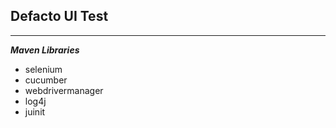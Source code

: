 ## Defacto UI Test

---

***Maven Libraries***

- selenium
- cucumber
- webdrivermanager
- log4j
- juinit
